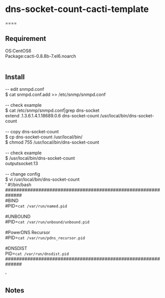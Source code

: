 # dns-socket-count-cacti-template

====
<br>
## Requirement<br>
OS:CentOS6<br>
Package:cacti-0.8.8b-7.el6.noarch<br>
<br>
## Install<br>
-- edit snmpd.conf<br>
$ cat snmpd.conf.add >> /etc/snmp/snmpd.conf<br>
<br>
-- check example<br>
$ cat /etc/snmp/snmpd.conf|grep dns-socket<br>
extend .1.3.6.1.4.1.18689.0.6 dns-socket-count /usr/local/bin/dns-socket-count<br>
<br>
-- copy dns-socket-count<br>
$ cp dns-socket-count /usr/local/bin/<br>
$ chmod 755 /usr/local/bin/dns-socket-count<br>
<br>
-- check example<br>
$ /usr/local/bin/dns-socket-count<br>
outputsocket:13<br>
<br>
-- change config<br>
$ vi /usr/local/bin/dns-socket-count<br>
'
#!/bin/bash<br>
##############################################################<br>
#BIND<br>
#PID=`cat /var/run/named.pid`<br>
<br>
#UNBOUND<br>
#PID=`cat /var/run/unbound/unbound.pid`<br>
<br>
#PowerDNS Recursor<br>
#PID=`cat /var/run/pdns_recursor.pid`<br>
<br>
#DNSDIST<br>
PID=`cat /var/run/dnsdist.pid`<br>
##############################################################<br>
<br>
'
## Notes
